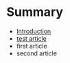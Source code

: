 # Summary

* [Introduction](README.md)
* [test article](test-article.md)
* first article
* second article

